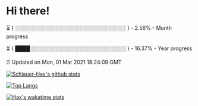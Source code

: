 # Hi there!

⏳ { ░░░░░░░░░░░░░░░░░░░░░░░░░░░░░░ } - 2.56% - Month progress

⏳ { ████░░░░░░░░░░░░░░░░░░░░░░░░░░ } - 16.37% - Year progress

⏰ Updated on Mon, 01 Mar 2021 18:24:09 GMT


[![Schlauer-Hax's github stats](https://github-readme-stats.vercel.app/api?username=Schlauer-Hax&show_icons=true&theme=dark&count_private=true)](https://github.com/Schlauer-Hax)


[![Top Langs](https://github-readme-stats.vercel.app/api/top-langs/?username=Schlauer-Hax&layout=compact&theme=dark)](https://github.com/Schlauer-Hax?tab=repositories)


[![Hax's wakatime stats](https://github-readme-stats.vercel.app/api/wakatime?username=Hax&theme=dark)](https://wakatime.com/@Hax)

